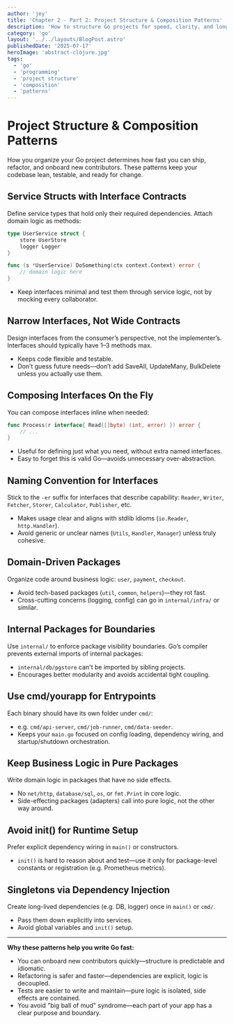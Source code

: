 ```yaml
---
author: 'jey'
title: 'Chapter 2 - Part 2: Project Structure & Composition Patterns'
description: 'How to structure Go projects for speed, clarity, and long-term maintainability'
category: 'go'
layout: '../../layouts/BlogPost.astro'
publishedDate: '2025-07-17'
heroImage: 'abstract-clojure.jpg'
tags:
  - 'go'
  - 'programming'
  - 'project structure'
  - 'composition'
  - 'patterns'
---
```


# Project Structure & Composition Patterns

How you organize your Go project determines how fast you can ship, refactor, and onboard new contributors. These patterns keep your codebase lean, testable, and ready for change.

## Service Structs with Interface Contracts

Define service types that hold only their required dependencies. Attach domain logic as methods:

```go
type UserService struct {
    store UserStore
    logger Logger
}

func (s *UserService) DoSomething(ctx context.Context) error {
    // domain logic here
}
```
- Keep interfaces minimal and test them through service logic, not by mocking every collaborator.

## Narrow Interfaces, Not Wide Contracts

Design interfaces from the consumer’s perspective, not the implementer’s. Interfaces should typically have 1–3 methods max.

- Keeps code flexible and testable.
- Don’t guess future needs—don’t add SaveAll, UpdateMany, BulkDelete unless you actually use them.

## Composing Interfaces On the Fly

You can compose interfaces inline when needed:

```go
func Process(r interface{ Read([]byte) (int, error) }) error {
    // ...
}
```
- Useful for defining just what you need, without extra named interfaces.
- Easy to forget this is valid Go—avoids unnecessary over-abstraction.

## Naming Convention for Interfaces

Stick to the `-er` suffix for interfaces that describe capability: `Reader`, `Writer`, `Fetcher`, `Storer`, `Calculator`, `Publisher`, etc.

- Makes usage clear and aligns with stdlib idioms (`io.Reader`, `http.Handler`).
- Avoid generic or unclear names (`Utils`, `Handler`, `Manager`) unless truly cohesive.

## Domain-Driven Packages

Organize code around business logic: `user`, `payment`, `checkout`.

- Avoid tech-based packages (`util`, `common`, `helpers`)—they rot fast.
- Cross-cutting concerns (logging, config) can go in `internal/infra/` or similar.

## Internal Packages for Boundaries

Use `internal/` to enforce package visibility boundaries. Go’s compiler prevents external imports of internal packages:

- `internal/db/pgstore` can't be imported by sibling projects.
- Encourages better modularity and avoids accidental tight coupling.

## Use cmd/yourapp for Entrypoints

Each binary should have its own folder under `cmd/`:

- e.g. `cmd/api-server`, `cmd/job-runner`, `cmd/data-seeder`.
- Keeps your `main.go` focused on config loading, dependency wiring, and startup/shutdown orchestration.

## Keep Business Logic in Pure Packages

Write domain logic in packages that have no side effects.

- No `net/http`, `database/sql`, `os`, or `fmt.Print` in core logic.
- Side-effecting packages (adapters) call into pure logic, not the other way around.

## Avoid init() for Runtime Setup

Prefer explicit dependency wiring in `main()` or constructors.

- `init()` is hard to reason about and test—use it only for package-level constants or registration (e.g. Prometheus metrics).

## Singletons via Dependency Injection

Create long-lived dependencies (e.g. DB, logger) once in `main()` or `cmd/`.

- Pass them down explicitly into services.
- Avoid global variables and `init()` setup.

---

**Why these patterns help you write Go fast:**
- You can onboard new contributors quickly—structure is predictable and idiomatic.
- Refactoring is safer and faster—dependencies are explicit, logic is decoupled.
- Tests are easier to write and maintain—pure logic is isolated, side effects are contained.
- You avoid "big ball of mud" syndrome—each part of your app has a clear purpose and boundary.
